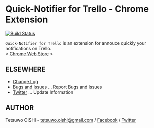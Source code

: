 Quick-Notifier for Trello - Chrome Extension
============================================

[![Build Status](https://secure.travis-ci.org/tetsuwo/quick-notifier-for-trello-chrome.ext.png?branch=master)](https://travis-ci.org/tetsuwo/quick-notifier-for-trello-chrome.ext)

`Quick-Notifier for Trello` is an extension for annouce quickly your notifications on Trello.  
< [Chrome Web Store](https://chrome.google.com/webstore/detail/gdefhppjmapmooojcbdbbpgakejfnhec) >



ELSEWHERE
---------

- [Change Log](https://github.com/tetsuwo/quick-notifier-for-trello-chrome.ext/blob/master/CHANGELOG.md)
- [Bugs and Issues](https://github.com/tetsuwo/quick-notifier-for-trello-chrome.ext/issues)
  ... Report Bugs and Issues
- [Twitter](https://twitter.com/trello_checker)
  ... Update Information



AUTHOR
------

Tetsuwo OISHI - 
tetsuwo.oishi@gmail.com / 
[Facebook](http://fb.me/tetsuwo) /
[Twitter](http://twitter.com/tetsukamp)


